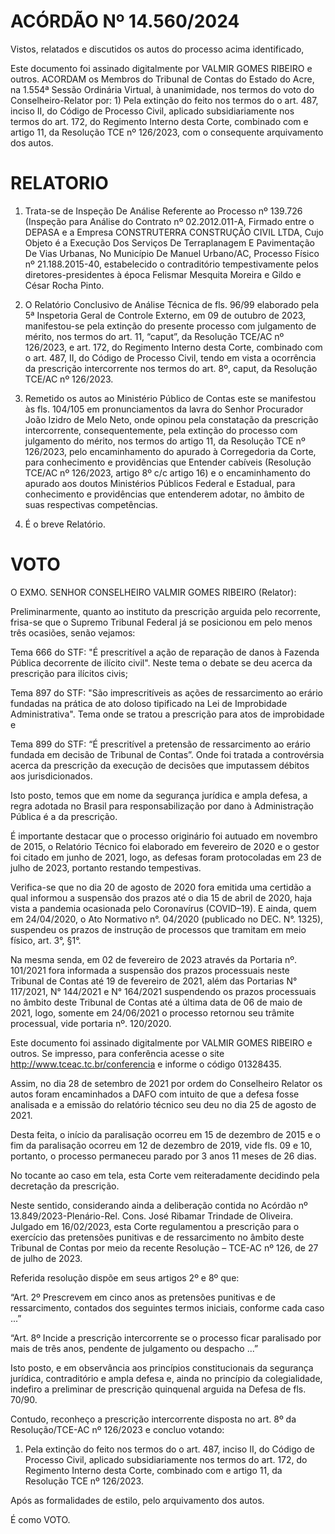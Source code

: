 # ACÓRDÃO Nº 14.560/2024

Vistos, relatados e discutidos os autos do processo acima identificado,

Este documento foi assinado digitalmente por VALMIR GOMES RIBEIRO e outros. ACORDAM os Membros do Tribunal de Contas do Estado do Acre, na 1.554ª Sessão Ordinária Virtual, à unanimidade, nos termos do voto do Conselheiro-Relator por: 1) Pela extinção do feito nos termos do o art. 487, inciso II, do Código de Processo Civil, aplicado subsidiariamente nos termos do art. 172, do Regimento Interno desta Corte, combinado com e artigo 11, da Resolução TCE nº 126/2023, com o consequente arquivamento dos autos.

# RELATORIO

1. Trata-se de Inspeção De Análise Referente ao Processo nº 139.726 (Inspeção para Análise do Contrato nº 02.2012.011-A, Firmado entre o DEPASA e a Empresa CONSTRUTERRA CONSTRUÇÃO CIVIL LTDA, Cujo Objeto é a Execução Dos Serviços De Terraplanagem E Pavimentação De Vias Urbanas, No Município De Manuel Urbano/AC, Processo Físico nº 21.188.2015-40, estabelecido o contraditório tempestivamente pelos diretores-presidentes à época Felismar Mesquita Moreira e Gildo e César Rocha Pinto.

2. O Relatório Conclusivo de Análise Técnica de fls. 96/99 elaborado pela 5ª Inspetoria Geral de Controle Externo, em 09 de outubro de 2023, manifestou-se pela extinção do presente processo com julgamento de mérito, nos termos do art. 11, “caput”, da Resolução TCE/AC nº 126/2023, e art. 172, do Regimento Interno desta Corte, combinado com o art. 487, II, do Código de Processo Civil, tendo em vista a ocorrência da prescrição intercorrente nos termos do art. 8º, caput, da Resolução TCE/AC nº 126/2023.

3. Remetido os autos ao Ministério Público de Contas este se manifestou às fls. 104/105 em pronunciamentos da lavra do Senhor Procurador João Izidro de Melo Neto, onde opinou pela constatação da prescrição intercorrente, consequentemente, pela extinção do processo com julgamento do mérito, nos termos do artigo 11, da Resolução TCE nº 126/2023, pelo encaminhamento do apurado à Corregedoria da Corte, para conhecimento e providências que Entender cabíveis (Resolução TCE/AC nº 126/2023, artigo 8º c/c artigo 16) e o encaminhamento do apurado aos doutos Ministérios Públicos Federal e Estadual, para conhecimento e providências que entenderem adotar, no âmbito de suas respectivas competências.

4. É o breve Relatório.

# VOTO

O EXMO. SENHOR CONSELHEIRO VALMIR GOMES RIBEIRO (Relator):

Preliminarmente, quanto ao instituto da prescrição arguida pelo recorrente, frisa-se que o Supremo Tribunal Federal já se posicionou em pelo menos três ocasiões, senão vejamos:

Tema 666 do STF: "É prescritível a ação de reparação de danos à Fazenda Pública decorrente de ilícito civil". Neste tema o debate se deu acerca da prescrição para ilícitos civis;

Tema 897 do STF: "São imprescritíveis as ações de ressarcimento ao erário fundadas na prática de ato doloso tipificado na Lei de Improbidade Administrativa". Tema onde se tratou a prescrição para atos de improbidade e

Tema 899 do STF: “É prescritível a pretensão de ressarcimento ao erário fundada em decisão de Tribunal de Contas”. Onde foi tratada a controvérsia acerca da prescrição da execução de decisões que imputassem débitos aos jurisdicionados.

Isto posto, temos que em nome da segurança jurídica e ampla defesa, a regra adotada no Brasil para responsabilização por dano à Administração Pública é a da prescrição.

É importante destacar que o processo originário foi autuado em novembro de 2015, o Relatório Técnico foi elaborado em fevereiro de 2020 e o gestor foi citado em junho de 2021, logo, as defesas foram protocoladas em 23 de julho de 2023, portanto restando tempestivas.

Verifica-se que no dia 20 de agosto de 2020 fora emitida uma certidão a qual informou a suspensão dos prazos até o dia 15 de abril de 2020, haja vista a pandemia ocasionada pelo Coronavírus (COVID–19). E ainda, quem em 24/04/2020, o Ato Normativo n°. 04/2020 (publicado no DEC. N°. 1325), suspendeu os prazos de instrução de processos que tramitam em meio físico, art. 3°, §1°.

Na mesma senda, em 02 de fevereiro de 2023 através da Portaria nº. 101/2021 fora informada a suspensão dos prazos processuais neste Tribunal de Contas até 19 de fevereiro de 2021, além das Portarias N° 117/2021, N° 144/2021 e N° 164/2021 suspendendo os prazos processuais no âmbito deste Tribunal de Contas até a última data de 06 de maio de 2021, logo, somente em 24/06/2021 o processo retornou seu trâmite processual, vide portaria nº. 120/2020.

Este documento foi assinado digitalmente por VALMIR GOMES RIBEIRO e outros. Se impresso, para conferência acesse o site http://www.tceac.tc.br/conferencia e informe o código 01328435.

Assim, no dia 28 de setembro de 2021 por ordem do Conselheiro Relator os autos foram encaminhados a DAFO com intuito de que a defesa fosse analisada e a emissão do relatório técnico seu deu no dia 25 de agosto de 2021.

Desta feita, o início da paralisação ocorreu em 15 de dezembro de 2015 e o fim da paralisação ocorreu em 12 de dezembro de 2019, vide fls. 09 e 10, portanto, o processo permaneceu parado por 3 anos 11 meses de 26 dias.

No tocante ao caso em tela, esta Corte vem reiteradamente decidindo pela decretação da prescrição.

Neste sentido, considerando ainda a deliberação contida no Acórdão nº 13.849/2023-Plenário-Rel. Cons. José Ribamar Trindade de Oliveira. Julgado em 16/02/2023, esta Corte regulamentou a prescrição para o exercício das pretensões punitivas e de ressarcimento no âmbito deste Tribunal de Contas por meio da recente Resolução – TCE-AC nº 126, de 27 de julho de 2023.

Referida resolução dispõe em seus artigos 2º e 8º que:

“Art. 2º Prescrevem em cinco anos as pretensões punitivas e de ressarcimento, contados dos seguintes termos iniciais, conforme cada caso ...”

“Art. 8º Incide a prescrição intercorrente se o processo ficar paralisado por mais de três anos, pendente de julgamento ou despacho ...”

Isto posto, e em observância aos princípios constitucionais da segurança jurídica, contraditório e ampla defesa e, ainda no princípio da colegialidade, indefiro a preliminar de prescrição quinquenal arguida na Defesa de fls. 70/90.

Contudo, reconheço a prescrição intercorrente disposta no art. 8º da Resolução/TCE-AC nº 126/2023 e concluo votando:

1. Pela extinção do feito nos termos do o art. 487, inciso II, do Código de Processo Civil, aplicado subsidiariamente nos termos do art. 172, do Regimento Interno desta Corte, combinado com e artigo 11, da Resolução TCE nº 126/2023.

Após as formalidades de estilo, pelo arquivamento dos autos.

É como VOTO.